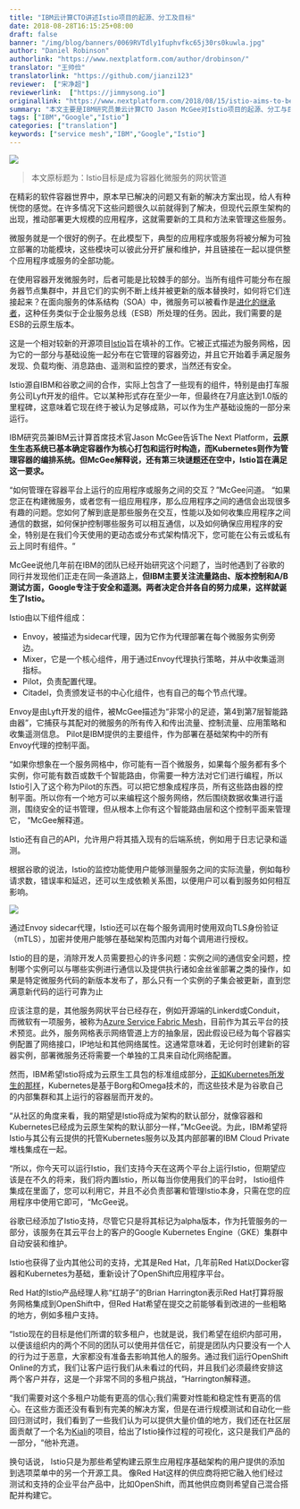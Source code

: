 ```yaml
---
title: "IBM云计算CTO讲述Istio项目的起源、分工及目标"
date: 2018-08-28T16:15:25+08:00
draft: false
banner: "/img/blog/banners/0069RVTdly1fuphvfkc65j30rs0kuwla.jpg"
author: "Daniel Robinson"
authorlink: "https://www.nextplatform.com/author/drobinson/"
translator: "王帅俭"
translatorlink: "https://github.com/jianzi123"
reviewer:  ["宋净超"]
reviewerlink:  ["https://jimmysong.io"]
originallink: "https://www.nextplatform.com/2018/08/15/istio-aims-to-be-the-mesh-plumbing-for-containerized-microservices/"
summary: "本文主要是IBM研究员兼云计算CTO Jason McGee对Istio项目的起源、分工与目标的解说。"
tags: ["IBM","Google","Istio"]
categories: ["translation"]
keywords: ["service mesh","IBM","Google","Istio"]
---
```


![](https://raw.githubusercontent.com/servicemesher/website/master/content/blog/istio-aims-to-be-the-mesh-plumbing-for-containerized-microservices/0069RVTdly1fupfdbzbm4j30iu0altbn.jpg)

> 本文原标题为：Istio目标是成为容器化微服务的网状管道

在精彩的软件容器世界中，原本早已解决的问题又有新的解决方案出现，给人有种恍惚的感觉。在许多情况下这些问题很久以前就得到了解决，但现代云原生架构的出现，推动部署更大规模的应用程序，这就需要新的工具和方法来管理这些服务。

微服务就是一个很好的例子。在此模型下，典型的应用程序或服务将被分解为可独立部署的功能模块，这些模块可以彼此分开扩展和维护，并且链接在一起以提供整个应用程序或服务的全部功能。

在使用容器开发微服务时，后者可能是比较棘手的部分。当所有组件可能分布在服务器节点集群中，并且它们的实例不断上线并被更新的版本替换时，如何将它们连接起来？在面向服务的体系结构（SOA）中，微服务可以被看作是[进化的继承者](https://www.nextplatform.com/2017/01/03/from-monolith-to-microservices/)，这种任务类似于企业服务总线（ESB）所处理的任务。因此，我们需要的是ESB的云原生版本。

这是一个相对较新的开源项目[Istio](https://istio.io/)旨在填补的工作。它被正式描述为服务网格，因为它的一部分与基础设施一起分布在它管理的容器旁边，并且它开始着手满足服务发现、负载均衡、消息路由、遥测和监控的要求，当然还有安全。

Istio源自IBM和谷歌之间的合作，实际上包含了一些现有的组件，特别是由打车服务公司Lyft开发的组件。它以某种形式存在至少一年，但最终在7月底达到1.0版的里程碑，这意味着它现在终于被认为足够成熟，可以作为生产基础设施的一部分来运行。

IBM研究员兼IBM云计算首席技术官Jason McGee告诉The Next Platform，**云原生生态系统已基本确定容器作为核心打包和运行时构造，而Kubernetes则作为管理容器的编排系统。但McGee解释说，还有第三块谜题还在空中，Istio旨在满足这一要求。**

“如何管理在容器平台上运行的应用程序或服务之间的交互？”McGee问道。 “如果您正在构建微服务，或者您有一组应用程序，那么应用程序之间的通信会出现很多有趣的问题。您如何了解到底是那些服务在交互，性能以及如何收集应用程序之间通信的数据，如何保护控制哪些服务可以相互通信，以及如何确保应用程序的安全，特别是在我们今天使用的更动态或分布式架构情况下，您可能在公有云或私有云上同时有组件。“

McGee说他几年前在IBM的团队已经开始研究这个问题了，当时他遇到了谷歌的同行并发现他们正走在同一条道路上，**但IBM主要关注流量路由、版本控制和A/B测试方面，Google专注于安全和遥测。两者决定合并各自的努力成果，这样就诞生了Istio。**

Istio由以下组件组成：

- Envoy，被描述为sidecar代理，因为它作为代理部署在每个微服务实例旁边。
- Mixer，它是一个核心组件，用于通过Envoy代理执行策略，并从中收集遥测指标。
- Pilot，负责配置代理。
- Citadel，负责颁发证书的中心化组件，也有自己的每个节点代理。

Envoy是由Lyft开发的组件，被McGee描述为“非常小的足迹，第4到第7层智能路由器”，它捕获与其配对的微服务的所有传入和传出流量、控制流量、应用策略和收集遥测信息。 Pilot是IBM提供的主要组件，作为部署在基础架构中的所有Envoy代理的控制平面。

“如果你想象在一个服务网格中，你可能有一百个微服务，如果每个服务都有多个实例，你可能有数百或数千个智能路由，你需要一种方法对它们进行编程，所以Istio引入了这个称为Pilot的东西。可以把它想象成程序员，所有这些路由器的控制平面。所以你有一个地方可以来编程这个服务网络，然后围绕数据收集进行遥测，围绕安全的证书管理，但从根本上你有这个智能路由层和这个控制平面来管理它， “McGee解释道。

Istio还有自己的API，允许用户将其插入现有的后端系统，例如用于日志记录和遥测。

根据谷歌的说法，Istio的监控功能使用户能够测量服务之间的实际流量，例如每秒请求数，错误率和延迟，还可以生成依赖关系图，以便用户可以看到服务如何相互影响。

![](https://raw.githubusercontent.com/servicemesher/website/master/content/blog/istio-aims-to-be-the-mesh-plumbing-for-containerized-microservices/0069RVTdly1fupgnkp2owj30iu08rwfg.jpg)

通过Envoy sidecar代理，Istio还可以在每个服务调用时使用双向TLS身份验证（mTLS），加密并使用户能够在基础架构范围内对每个调用进行授权。

Istio的目的是，消除开发人员需要担心的许多问题：实例之间的通信安全问题，控制哪个实例可以与哪些实例进行通信以及提供执行诸如金丝雀部署之类的操作，如果是特定微服务代码的新版本发布了，那么只有一个实例的子集会被更新，直到您满意新代码的运行可靠为止

应该注意的是，其他服务网状平台已经存在，例如开源端的Linkerd或Conduit，而微软有一项服务，被称为[Azure Service Fabric Mesh](https://docs.microsoft.com/en-us/azure/service-fabric-mesh/service-fabric-mesh-overview)，目前作为其云平台的技术预览。此外，服务网格表示网络管道上方的抽象层，因此假设已经为每个容器实例配置了网络接口，IP地址和其他网络属性。这通常意味着，无论何时创建新的容器实例，部署微服务还将需要一个单独的工具来自动化网络配置。

然而，IBM希望Istio将成为云原生工具包的标准组成部分，[正如Kubernetes所发生的那样](https://www.nextplatform.com/2018/07/17/when-does-kubernetes-become-invisible-and-ubiquitous/)，Kubernetes是基于Borg和Omega技术的，而这些技术是为谷歌自己的内部集群和其上运行的容器层而开发的。

“从社区的角度来看，我的期望是Istio将成为架构的默认部分，就像容器和Kubernetes已经成为云原生架构的默认部分一样，”McGee说。为此，IBM希望将Istio与其公有云提供的托管Kubernetes服务以及其内部部署的IBM Cloud Private堆栈集成在一起。

“所以，你今天可以运行Istio，我们支持今天在这两个平台上运行Istio，但期望应该是在不久的将来，我们将内置Istio，所以每当你使用我们的平台时， Istio组件集成在里面了，您可以利用它，并且不必负责部署和管理Istio本身，只需在您的应用程序中使用它即可，“McGee说。

谷歌已经添加了Istio支持，尽管它只是将其标记为alpha版本，作为托管服务的一部分，该服务在其云平台上的客户的Google Kubernetes Engine（GKE）集群中自动安装和维护。

Istio也获得了业内其他公司的支持，尤其是Red Hat，几年前Red Hat以Docker容器和Kubernetes为基础，重新设计了OpenShift应用程序平台。

Red Hat的Istio产品经理人称“红胡子”的Brian Harrington表示Red Hat打算将服务网格集成到OpenShift中，但Red Hat希望在提交之前能够看到改进的一些粗略的地方，例如多租户支持。

“Istio现在的目标是他们所谓的软多租户，也就是说，我们希望在组织内部可用，以便该组织内的两个不同的团队可以使用并信任它，前提是团队内只要没有一个人的行为过于恶意，大家都没有准备去影响其他人的服务。通过我们运行OpenShift Online的方式，我们让客户运行我们从未看过的代码，并且我们必须最终安排这两个客户并存，这是一个非常不同的多租户挑战，“Harrington解释道。

“我们需要对这个多租户功能有更高的信心;我们需要对性能和稳定性有更高的信心。在这些方面还没有看到有完美的解决方案，但是在进行规模测试和自动化一些回归测试时，我们看到了一些我们认为可以提供大量价值的地方，我们还在社区层面贡献了一个名为[Kiali](http://www.kiali.io/)的项目，给出了Istio操作过程的可视化，这只是我们产品的一部分，“他补充道。

换句话说， Istio只是为那些希望构建云原生应用程序基础架构的用户提供的添加到选项菜单中的另一个开源工具。 像Red Hat这样的供应商将把它融入他们经过测试和支持的企业平台产品中，比如OpenShift，而其他供应商则希望自己混合搭配并构建它。
